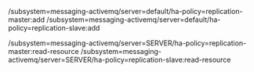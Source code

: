 /subsystem=messaging-activemq/server=default/ha-policy=replication-master:add
/subsystem=messaging-activemq/server=default/ha-policy=replication-slave:add


/subsystem=messaging-activemq/server=SERVER/ha-policy=replication-master:read-resource
/subsystem=messaging-activemq/server=SERVER/ha-policy=replication-slave:read-resource
